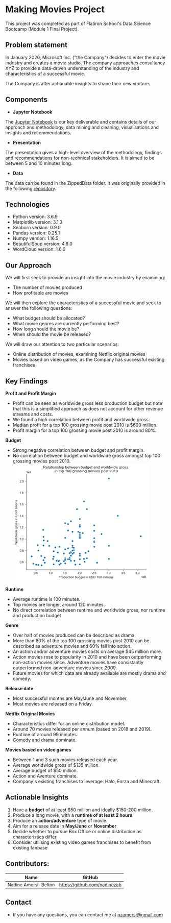 # Making Movies Project

This project was completed as part of Flatiron School's Data Science Bootcamp (Module 1 Final Project).

## Problem statement
In January 2020, Microsoft Inc. ("the Company") decides to enter the movie industry and creates a movie studio. The company approaches consultancy XYZ to provide a data-driven understanding of the industry and characteristics of a successful movie.

The Company is after actionable insights to shape their new venture.

## Components

* **Jupyter Notebook**

The <a href="https://github.com/nadinezab/making-movies/blob/master/Making%20Movies.ipynb">Jupyter Notebook</a> is our key deliverable and contains details of our approach and methodology, data mining and cleaning, visualisations and insights and recommendations.

* **Presentation**

The presentation gives a high-level overview of the methodology, findings and recommendations for non-technical stakeholders. It is aimed to be between 5 and 10 minutes long.

* **Data**

The data can be found in the ZippedData folder. It was originally provided in the following <a href="https://github.com/learn-co-students/dsc-mod-1-project-v2-1-onl01-dtsc-pt-012120/tree/master/zippedData">repository</a>.

## Technologies
* Python version: 3.6.9
* Matplotlib version: 3.1.3
* Seaborn version: 0.9.0
* Pandas version: 0.25.1
* Numpy version: 1.16.5
* BeautifulSoup version: 4.8.0
* WordCloud version: 1.6.0

## Our Approach
We will first seek to provide an insight into the movie industry by examining:
- The number of movies produced
- How profitable are movies

We will then explore the characteristics of a successful movie and seek to answer the following questions:
- What budget should be allocated? 
- What movie genres are currently performing best? 
- How long should the movie be? 
- When should the movie be released? 

We will draw our attention to two particular scenarios:
- Online distribution of movies, examining Netflix original movies
- Movies based on video games, as the Company has successful existing franchises

## Key Findings
**Profit and Profit Margin**
- Profit can be seen as worldwide gross less production budget but note that this is a simplified approach as does not account for other revenue streams and costs. 
- We found a high correlation between profit and worldwide gross.
- Median profit for a top 100 grossing movie post 2010 is $600 million.
- Profit margin for a top 100 grossing movie post 2010 is around 80%.

**Budget**
- Strong negative correlation between budget and profit margin.
- No correlation between budget and worldwide gross amongst top 100 grossing movies post 2010.
![Relationship between budget and worldwide gross](Budget.jpg)


**Runtime**
- Average runtime is 100 minutes.
- Top movies are longer, around 120 minutes.
- No direct correlation between runtime and worldwide gross, nor runtime and production budget

**Genre**
- Over half of movies produced can be described as drama.
- More than 80% of the top 100 grossing movies post 2010 can be described as adventure movies and 60% fall into action.
- An action and/or adventure movies costs on average $45 million more.
- Action movies rose to popularity in 2010 and have been outperforming non-action movies since. Adventure movies have consistantly outperformed non-adventure movies since 2009.
- Future movies for which data are already available are mostly drama and comedy.

**Release date**
- Most successful months are May/June and November.
- Most movies are released on a Friday.

**Netflix Original Movies**
- Characteristics differ for an online distribution model.
- Around 70 movies released per annum (based on 2018 and 2019).
- Runtime of around 99 minutes.
- Comedy and drama dominate.

**Movies based on video games**
- Between 1 and 3 such movies released each year.
- Average worldwide gross of $135 million.
- Average budget of $50 million.
- Action and Aventure dominate.
- Company's existing franchises to leverage: Halo, Forza and Minecraft.

## Actionable Insights

1. Have a **budget** of at least $50 million and ideally $150-200 million.
2. Produce a long movie, with a **runtime of at least 2 hours**.
3. Produce an **action/adventure** type of movie.
4. Aim for a release date in **May/June** or **November**
5. Decide whether to pursue Box Office or online distribution as characteristics differ
6. Consider utilising existing video games franchises to benefit from existing fanbase

## Contributors:

|Name     |  GitHub   |
|---------|-----------------|
|Nadine Amersi-Belton |https://github.com/nadinezab|

## Contact

* If you have any questions, you can contact me at nzamersi@gmail.com
